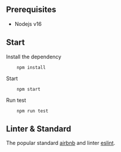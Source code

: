 ## Prerequisites
- Nodejs v16

## Start
Install the dependency
```
    npm install
```
Start 
```
    npm start
```
Run test
```
    npm run test
```
## Linter & Standard
The popular standard [airbnb](https://github.com/airbnb/javascript) and linter [eslint](https://eslint.org/).
